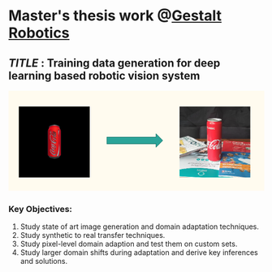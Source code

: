 # Master's thesis work @[Gestalt Robotics](https://www.gestalt-robotics.com/home.html)
## *TITLE* : Training data generation for deep learning based robotic vision system

![alt text](https://github.com/Ashok93/mthesis/blob/master/assets/images/syn_to_real.png "SYN to REAL")

### Key Objectives:

1. Study state of art image generation and domain adaptation techniques.
2. Study synthetic to real transfer techniques.
3. Study pixel-level domain adaption and test them on custom sets.
4. Study larger domain shifts during adaptation and derive key inferences and solutions.